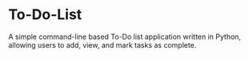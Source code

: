 # To-Do-List
A simple command-line based To-Do list application written in Python, allowing users to add, view, and mark tasks as complete.
